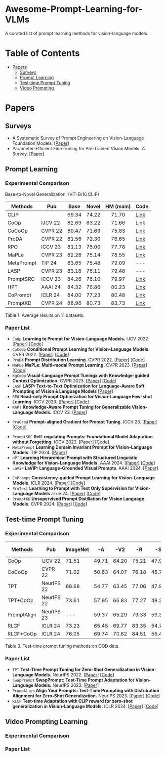 # Awesome-Prompt-Learning-for-VLMs
A curated list of prompt learning methods for vision-language models.

# Table of Contents

- [Papers](#papers)
    - [Surveys](#surveys)
    - [Prompt Learning](#prompt-learning)
    - [Test-time Prompt Tuning](#test-time-prompt-tuning)
    - [Video Prompting](#video-prompting-learning)

# Papers

## Surveys

- A Systematic Survey of Prompt Engineering on Vision-Language Foundation Models. [[Paper](https://arxiv.org/abs/2307.12980)]
- Parameter-Efficient Fine-Tuning for Pre-Trained Vision Models: A Survey. [[Paper](https://arxiv.org/abs/2402.02242)]

## Prompt Learning
### Experimental Comparison

Base-to-Novel Generalization. (ViT-B/16 CLIP)

| Methods    | Pub      | Base   | Novel  | HM (main)     | Code |
| ---        | ---      | ---    | ---    | :---:  | ---  |
| CLIP       |          | 69.34  | 74.22  | 71.70  | [Link](https://github.com/openai/CLIP)  |
| CoOp       | IJCV 22  | 82.69  | 63.22  | 71.66  | [Link](https://github.com/kaiyangzhou/coop)  |
| CoCoOp     | CVPR 22  | 80.47  | 71.69  | 75.83  | [Link](https://github.com/KaiyangZhou/CoOp)  |
| ProDA      | CVPR 22  | 81.56  | 72.30  | 76.65  | [Link](https://github.com/bbbdylan/proda) |
| RPO        | ICCV 23  | 81.13  | 75.00  | 77.78  | [Link](https://github.com/mlvlab/RPO)  |
| MaPLe      | CVPR 23  | 82.28  | 75.14  | 78.55  | [Link](https://github.com/muzairkhattak/multimodal-prompt-learning)  |
| MetaPrompt | TIP 24   | 83.65  | 75.48  | 79.09  | ---  |
| LASP       | CVPR 23  | 83.18  | 76.11  | 79.48  | ---  |
| PromptSRC  | ICCV 23  | 84.26  | 76.10  | 79.97  | [Link](https://github.com/muzairkhattak/PromptSRC)  |
| HPT        | AAAI 24  | 84.32  | 76.86  | 80.23  | [Link](https://github.com/vill-lab/2024-aaai-hpt)  |
| CoPrompt   | ICLR 24  | 84.00  | 77.23  | 80.48  | [Link](https://github.com/shuvenduroy/coprompt)  |
| PromptKD   | CVPR 24  | 86.96  | 80.73  | 83.73  | [Link](https://github.com/zhengli97/promptkd)  |

Table 1. Average results on 11 datasets.


<!-- | Methods    | Pub      | Base   | Novel  | HM      | Code |
| ---        | ---      | ---    | ---    | ---     | ---  | 
| CLIP       |          | 72.43  | 68.14  | 70.22   | [Link]()  |
| CoOp       | IJCV 22  | 76.47  | 67.88  |         | [Link]()  |
| CoCoOp     | CVPR 22  | 75.98  | 70.43  | 73.10   | [Link]()  |
| MaPLe      |          | 76.66  | 70.54  | 73.47   | [Link]()  |
| RPO        | ICCV 23  |        |        | 74.00   | ---  |
| PromptSRC  | ICCV 23  | 77.60  | 70.73  | 74.01   | [Link]()  |
| MetaPrompt |          |        |        | 74.02   | ---  |
| HPT        |          |        |        | 74.17   | ---  |
| CoPrompt   | ICLR 24  | 77.67  | 71.27  | 74.33   | ---  |
| CE         |          |        |        | 75.49   | ---  |
| PromptKD   | CVPR 24  | 80.83  | 74.66  | 77.62   | [Link]()  |

Table 2. Experimental results on ImageNet-1K. -->

### Paper List

- `CoOp` **Learning to Prompt for Vision-Language Models.** IJCV 2022. [[Paper](https://arxiv.org/abs/2203.05557)] [[Code](https://github.com/KaiyangZhou/CoOp)]
- `CoCoOp` **Conditional Prompt Learning for Vision-Language Models.** CVPR 2022. [[Paper](https://arxiv.org/abs/2203.05557)] [[Code](https://github.com/KaiyangZhou/CoOp)]
- `ProDA` **Prompt Distribution Learning.** CVPR 2022. [[Paper](https://arxiv.org/abs/2205.03340)] [[Code](https://github.com/bbbdylan/proda)]
- `MaPLe` **MaPLe: Multi-modal Prompt Learning.** CVPR 2023. [[Paper](https://arxiv.org/abs/2210.03117)] [[Code]()]
- `KgCoOp` **Visual-Language Prompt Tuningx with Knowledge-guided Context Optimization.** CVPR 2023. [[Paper](https://arxiv.org/abs/2303.13283)] [[Code](https://github.com/htyao89/KgCoOp)]
- `LASP` **LASP: Text-to-Text Optimization for Language-Aware Soft Prompting of Vision & Language Models** [[Paper](https://arxiv.org/abs/2210.01115)] 
- `RPO` **Read-only Prompt Optimization for Vision-Language Few-shot Learning.** ICCV 2023. [[Paper](https://arxiv.org/abs/2308.14960)] [[Code](https://github.com/mlvlab/rpo)]
- `KAPT` **Knowledge-Aware Prompt Tuning for Generalizable Vision-Language Models.** ICCV 23. [[Paper](https://openaccess.thecvf.com/content/ICCV2023/papers/Kan_Knowledge-Aware_Prompt_Tuning_for_Generalizable_Vision-Language_Models_ICCV_2023_paper.pdf)]
<!-- Text-based ViT-B/32 -->
- `ProGrad` **Prompt-aligned Gradient for Prompt Tuning.** ICCV 23. [[Paper](https://arxiv.org/abs/2205.14865)][[Code](https://github.com/BeierZhu/Prompt-align)]
<!-- ViT-B/32 -->
- `PromptSRC` **Self-regulating Prompts: Foundational Model Adaptation without Forgetting.** ICCV 2023. [[Paper](https://openaccess.thecvf.com//content/ICCV2023/papers/Khattak_Self-regulating_Prompts_Foundational_Model_Adaptation_without_Forgetting_ICCV_2023_paper.pdf)] [[Code](https://github.com/muzairkhattak/PromptSRC)]
- `MetaPrompt` **Learning Domain Invariant Prompt for Vision-Language Models.** TIP 2024. [[Paper](https://arxiv.org/abs/2212.04196)]
- `HPT` **Learning Hierarchical Prompt with Structured Linguistic Knowledge for Vision-Language Models.** AAAI 2024. [[Paper](https://arxiv.org/abs/2312.06323)] [[Code](https://github.com/Vill-Lab/2024-AAAI-HPT)]
- `LaViP` **LaViP: Language-Grounded Visual Prompts**. AAAI 2024. [[Paper](https://arxiv.org/abs/2312.10945)]
<!-- 没imagenet结果 -->
- `CoPrompt` **Consistency-guided Prompt Learning for Vision-Language Models.** ICLR 2024. [[Paper](https://arxiv.org/abs/2306.01195)] [[Code](https://github.com/ShuvenduRoy/CoPrompt)]
- `ProText` **Learning to Prompt with Text Only Supervision for Vision-Language Models** arxiv 24. [[Paper](https://arxiv.org/abs/2401.02418)] [[Code](https://github.com/muzairkhattak/ProText)]
- `PromptKD` **Unsupervised Prompt Distillation for Vision Language Models.** CVPR 2024. [[Paper](https://arxiv.org/abs/2403.02781)] [[Code](https://github.com/zhengli97/PromptKD)]


## Test-time Prompt Tuning

### Experimental Comparison

| Methods   | Pub      |ImageNet| -A    | -V2   | -R    | -S    | Avg. (main)  | Code |
| ---       | ---      | ---    | ---   | ---   |  ---  |  ---  |  :---:  | ---  |
| CoOp      | IJCV 22  | 71.51 | 49.71 | 64.20 | 75.21 | 47.99 | 59.28 | [Link](https://github.com/kaiyangzhou/coop) |
| CoCoOp    | CVPR 22 | 71.02 | 50.63 | 64.07 | 76.18 | 48.75 | 59.91 | [Link](https://github.com/kaiyangzhou/coop) |
| TPT       |  NeurIPS 22 | 68.98 | 54.77 | 63.45 | 77.06 | 47.94 | 60.81 | [Link](https://github.com/azshue/TPT) |
| TPT+CoOp  | NeurIPS 22 | 73.61 | 57.95 | 66.83 | 77.27 | 49.29 | 62.84 | [Link](https://github.com/azshue/TPT) |
| PromptAlign | NeurIPS 23 | ---    | 59.37 | 65.29 | 79.33 | 59.37 | 63.55 | [Link](https://github.com/jameelhassan/PromptAlign) |
| RLCF | ICLR 24 | 73.23 | 65.45 | 69.77 | 83.35 | 54.74 | 68.33 | [Link](https://github.com/mzhaoshuai/RLCF) |
| RLCF+CoOp| ICLR 24 | 76.05 | 69.74 | 70.62 | 84.51 | 56.49 | 70.34 | [Link](https://github.com/mzhaoshuai/RLCF) | 

Table 3. Test-time prompt tuning methods on OOD data.

### Paper List

- `TPT` **Test-Time Prompt Tuning for Zero-Shot Generalization in Vision-Language Models.** NeurIPS 2022. [[Paper](https://arxiv.org/abs/2209.07511)] [[Code](https://github.com/azshue/TPT)]
- `SwapPrompt` **SwapPrompt: Test-Time Prompt Adaptation for Vision-Language Models.** NeurIPS 2023. [[Paper](https://openreview.net/forum?id=EhdNQiOWgQ&referrer=%5Bthe%20profile%20of%20Song%20Guo%5D(%2Fprofile%3Fid%3D~Song_Guo5))]
- `PrompAlign` **Align Your Prompts: Test-Time Prompting with Distribution Alignment for Zero-Shot Generalization.** NeurIPS 2023. [[Paper](https://arxiv.org/abs/2311.01459)] [[Code](https://github.com/jameelhassan/PromptAlign)]
- `RLCF` **Test-time Adaptation with CLIP reward for zero-shot generalization in Vision-Language Models.** ICLR 2024. [[Paper](https://openreview.net/forum?id=kIP0duasBb)] [[Code](https://github.com/mzhaoshuai/RLCF)]


## Video Prompting Learning

### Experimental Comparison


### Paper List



